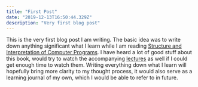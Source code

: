 ```yaml
---
title: "First Post"
date: "2019-12-13T16:50:44.329Z"
description: "Very first blog post"
---
```


This is the very first blog post I am writing. The basic idea was to write down anything significant what I learn while I am reading [Structure and Interpretation of Computer Programs](https://mitpress.mit.edu/sites/default/files/sicp/full-text/book/book.html). I have heard a lot of good stuff about this book, would try to watch the accompanying [lectures](https://www.youtube.com/playlist?list=PLE18841CABEA24090) as well if I could get enough time to watch them. Writing everything down what I learn will hopefully bring more clarity to my thought process, it would also serve as a learning journal of my own, which I would be able to refer to in future.

